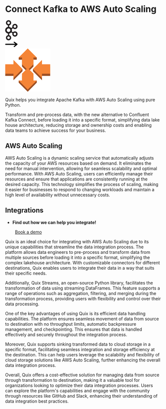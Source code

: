 # Connect Kafka to AWS Auto Scaling

<div class="connect-images cards blog-grid-card" markdown>
<div>
<img src="../images/kafka_logo.png" width="40px" />
</div>
<div>
<img src="../images/arrow.svg" width="40px" />
</div>
<div>
<img src="./images/aws-auto-scaling_1.jpg" />
</div>
</div>

Quix helps you integrate Apache Kafka with AWS Auto Scaling using pure Python.

Transform and pre-process data, with the new alternative to Confluent Kafka Connect, before loading it into a specific format, simplifying data lake house architecture, reducing storage and ownership costs and enabling data teams to achieve success for your business.

## AWS Auto Scaling

AWS Auto Scaling is a dynamic scaling service that automatically adjusts the capacity of your AWS resources based on demand. It eliminates the need for manual intervention, allowing for seamless scalability and optimal performance. With AWS Auto Scaling, users can efficiently manage their resources and ensure that applications are consistently running at the desired capacity. This technology simplifies the process of scaling, making it easier for businesses to respond to changing workloads and maintain a high level of availability without unnecessary costs.

## Integrations

<div class="grid cards" markdown>

- __Find out how we can help you integrate!__

    <a class="md-button md-button--primary" href="https://quix.io/book-a-demo" target="_blank" style="margin:.5rem;">Book a demo</a>

</div>


Quix is an ideal choice for integrating with AWS Auto Scaling due to its unique capabilities that streamline the data integration process. The platform allows data engineers to pre-process and transform data from multiple sources before loading it into a specific format, simplifying the complex lakehouse architecture. With customizable connectors for different destinations, Quix enables users to integrate their data in a way that suits their specific needs.

Additionally, Quix Streams, an open-source Python library, facilitates the transformation of data using streaming DataFrames. This feature supports a range of operations such as aggregation, filtering, and merging during the transformation process, providing users with flexibility and control over their data processing.

One of the key advantages of using Quix is its efficient data handling capabilities. The platform ensures seamless movement of data from source to destination with no throughput limits, automatic backpressure management, and checkpointing. This ensures that data is handled effectively and securely throughout the integration process.

Moreover, Quix supports sinking transformed data to cloud storage in a specific format, facilitating seamless integration and storage efficiency at the destination. This can help users leverage the scalability and flexibility of cloud storage solutions like AWS Auto Scaling, further enhancing the overall data integration process.

Overall, Quix offers a cost-effective solution for managing data from source through transformation to destination, making it a valuable tool for organizations looking to optimize their data integration processes. Users can explore the platform's capabilities and engage with the community through resources like GitHub and Slack, enhancing their understanding of data integration best practices.

